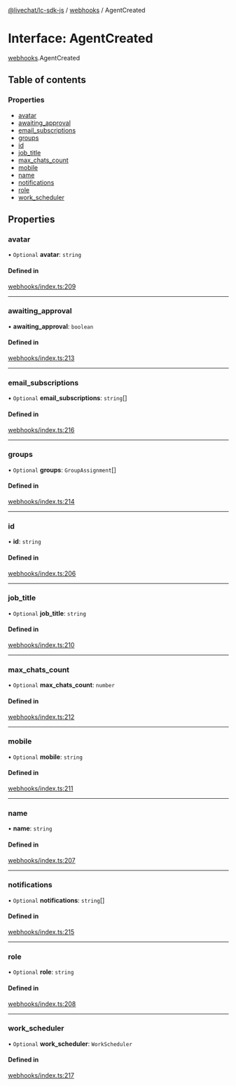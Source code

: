 [@livechat/lc-sdk-js](../README.md) / [webhooks](../modules/webhooks.md) / AgentCreated

# Interface: AgentCreated

[webhooks](../modules/webhooks.md).AgentCreated

## Table of contents

### Properties

- [avatar](webhooks.AgentCreated.md#avatar)
- [awaiting\_approval](webhooks.AgentCreated.md#awaiting_approval)
- [email\_subscriptions](webhooks.AgentCreated.md#email_subscriptions)
- [groups](webhooks.AgentCreated.md#groups)
- [id](webhooks.AgentCreated.md#id)
- [job\_title](webhooks.AgentCreated.md#job_title)
- [max\_chats\_count](webhooks.AgentCreated.md#max_chats_count)
- [mobile](webhooks.AgentCreated.md#mobile)
- [name](webhooks.AgentCreated.md#name)
- [notifications](webhooks.AgentCreated.md#notifications)
- [role](webhooks.AgentCreated.md#role)
- [work\_scheduler](webhooks.AgentCreated.md#work_scheduler)

## Properties

### avatar

• `Optional` **avatar**: `string`

#### Defined in

[webhooks/index.ts:209](https://github.com/livechat/lc-sdk-js/blob/1fa827f/src/webhooks/index.ts#L209)

___

### awaiting\_approval

• **awaiting\_approval**: `boolean`

#### Defined in

[webhooks/index.ts:213](https://github.com/livechat/lc-sdk-js/blob/1fa827f/src/webhooks/index.ts#L213)

___

### email\_subscriptions

• `Optional` **email\_subscriptions**: `string`[]

#### Defined in

[webhooks/index.ts:216](https://github.com/livechat/lc-sdk-js/blob/1fa827f/src/webhooks/index.ts#L216)

___

### groups

• `Optional` **groups**: `GroupAssignment`[]

#### Defined in

[webhooks/index.ts:214](https://github.com/livechat/lc-sdk-js/blob/1fa827f/src/webhooks/index.ts#L214)

___

### id

• **id**: `string`

#### Defined in

[webhooks/index.ts:206](https://github.com/livechat/lc-sdk-js/blob/1fa827f/src/webhooks/index.ts#L206)

___

### job\_title

• `Optional` **job\_title**: `string`

#### Defined in

[webhooks/index.ts:210](https://github.com/livechat/lc-sdk-js/blob/1fa827f/src/webhooks/index.ts#L210)

___

### max\_chats\_count

• `Optional` **max\_chats\_count**: `number`

#### Defined in

[webhooks/index.ts:212](https://github.com/livechat/lc-sdk-js/blob/1fa827f/src/webhooks/index.ts#L212)

___

### mobile

• `Optional` **mobile**: `string`

#### Defined in

[webhooks/index.ts:211](https://github.com/livechat/lc-sdk-js/blob/1fa827f/src/webhooks/index.ts#L211)

___

### name

• **name**: `string`

#### Defined in

[webhooks/index.ts:207](https://github.com/livechat/lc-sdk-js/blob/1fa827f/src/webhooks/index.ts#L207)

___

### notifications

• `Optional` **notifications**: `string`[]

#### Defined in

[webhooks/index.ts:215](https://github.com/livechat/lc-sdk-js/blob/1fa827f/src/webhooks/index.ts#L215)

___

### role

• `Optional` **role**: `string`

#### Defined in

[webhooks/index.ts:208](https://github.com/livechat/lc-sdk-js/blob/1fa827f/src/webhooks/index.ts#L208)

___

### work\_scheduler

• `Optional` **work\_scheduler**: `WorkScheduler`

#### Defined in

[webhooks/index.ts:217](https://github.com/livechat/lc-sdk-js/blob/1fa827f/src/webhooks/index.ts#L217)
